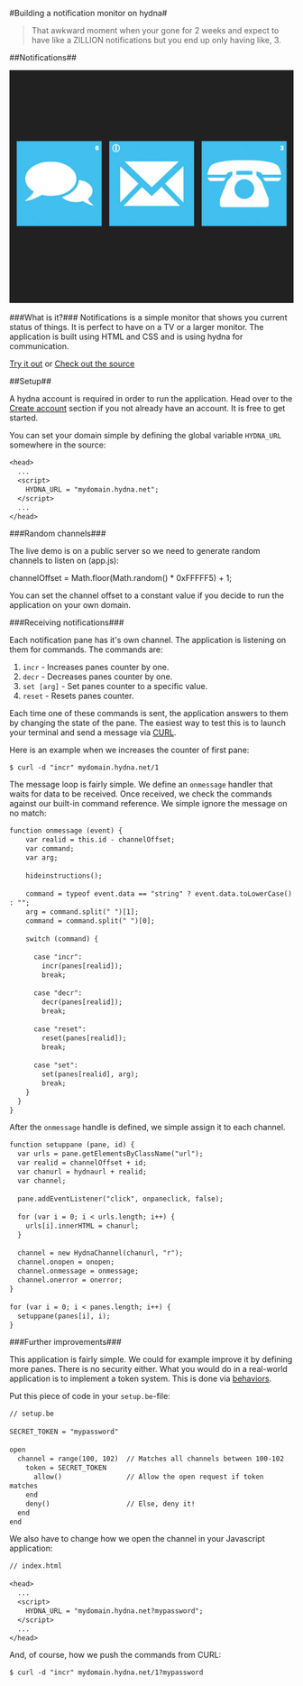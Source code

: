 #Building a notification monitor on hydna#

> That awkward moment when your gone for 2 weeks and expect to have like a ZILLION notifications but you end up only having like, 3.

##Notifications##

![Notifications running in a browser](poster.jpg)

###What is it?###
Notifications is a simple monitor that shows you current status of things. It is perfect to have on a TV or a larger monitor. The application is built using HTML and CSS and is using hydna for communication.

[Try it out](http://hydna.github.com/notifications) or [Check out the source](http://www.github.com/hydna/notifications)


##Setup##

A hydna account is required in order to run the application. Head over to the [Create account](https://www.hydna.com/account/signup/) section if you not already have an account. It is free to get started.

You can set your domain simple by defining the global variable `HYDNA_URL` somewhere in the source:

    <head>
      ...
      <script>
        HYDNA_URL = "mydomain.hydna.net";
      </script>
      ...
    </head>


###Random channels###

The live demo is on a public server so we need to generate random channels to listen on (app.js):

   channelOffset = Math.floor(Math.random() * 0xFFFFF5) + 1;
   
You can set the channel offset to a constant value if you decide to run the application on your own domain.

###Receiving notifications###

Each notification pane has it's own channel. The application is listening on them for commands. The commands are:

1. `incr` - Increases panes counter by one.
2. `decr` - Decreases panes counter by one.
3. `set [arg]` - Set panes counter to a specific value.
4. `reset` - Resets panes counter.

Each time one of these commands is sent, the application answers to them by changing the state of the pane. The easiest way to test this is to launch your terminal and send a message via [CURL](http://en.wikipedia.org/wiki/CURL).

Here is an example when we increases the counter of first pane:

    $ curl -d "incr" mydomain.hydna.net/1

The message loop is fairly simple. We define an `onmessage` handler that waits for data to be received. Once received, we check the commands against our built-in command reference. We simple ignore the message on no match:

    function onmessage (event) {
        var realid = this.id - channelOffset;
        var command;
        var arg;

        hideinstructions();

        command = typeof event.data == "string" ? event.data.toLowerCase() : "";
        arg = command.split(" ")[1];
        command = command.split(" ")[0];

        switch (command) {

          case "incr":
            incr(panes[realid]);
            break;

          case "decr":
            decr(panes[realid]);
            break;

          case "reset":
            reset(panes[realid]);
            break;

          case "set":
            set(panes[realid], arg);
            break;
        }
      }
    }

After the `onmessage` handle is defined, we simple assign it to each channel.

    function setuppane (pane, id) {
      var urls = pane.getElementsByClassName("url");
      var realid = channelOffset + id;
      var chanurl = hydnaurl + realid;
      var channel;

      pane.addEventListener("click", onpaneclick, false);

      for (var i = 0; i < urls.length; i++) {
        urls[i].innerHTML = chanurl;
      }

      channel = new HydnaChannel(chanurl, "r");
      channel.onopen = onopen;
      channel.onmessage = onmessage;
      channel.onerror = onerror;
    }

    for (var i = 0; i < panes.length; i++) {
      setuppane(panes[i], i);
    }


###Further improvements###

This application is fairly simple. We could for example improve it by defining more panes. There is no security either. What you would do in a real-world application is to implement a token system. This is done via [behaviors](https://www.hydna.com/documentation/behaviors/introduction/).

Put this piece of code in your `setup.be`-file:

    // setup.be

    SECRET_TOKEN = "mypassword"

    open
      channel = range(100, 102)  // Matches all channels between 100-102
        token = SECRET_TOKEN  
          allow()                // Allow the open request if token matches
        end
        deny()                   // Else, deny it!
      end
    end
    
We also have to change how we open the channel in your Javascript application:

    // index.html
    
    <head>
      ...
      <script>
        HYDNA_URL = "mydomain.hydna.net?mypassword";
      </script>
      ...
    </head>

And, of course, how we push the commands from CURL:

    $ curl -d "incr" mydomain.hydna.net/1?mypassword

